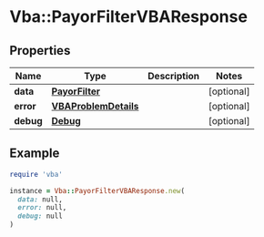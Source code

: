 # Vba::PayorFilterVBAResponse

## Properties

| Name | Type | Description | Notes |
| ---- | ---- | ----------- | ----- |
| **data** | [**PayorFilter**](PayorFilter.md) |  | [optional] |
| **error** | [**VBAProblemDetails**](VBAProblemDetails.md) |  | [optional] |
| **debug** | [**Debug**](Debug.md) |  | [optional] |

## Example

```ruby
require 'vba'

instance = Vba::PayorFilterVBAResponse.new(
  data: null,
  error: null,
  debug: null
)
```

